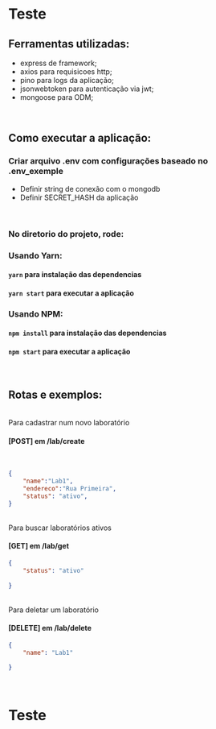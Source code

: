 # Teste

## Ferramentas utilizadas:

- express de framework;
- axios para requisicoes http;
- pino para logs da aplicação;
- jsonwebtoken para autenticação via jwt;
- mongoose para ODM;

<br />

## Como executar a aplicação:

### Criar arquivo .env com configurações baseado no .env_exemple
- Definir string de conexão com o mongodb
- Definir SECRET_HASH da aplicação


<br />

### No diretorio do projeto, rode:

### Usando Yarn:

#### `yarn` para instalação das dependencias

#### `yarn start` para executar a aplicação

### Usando NPM:

#### `npm install` para instalação das dependencias

#### `npm start` para executar a aplicação



<br />

## Rotas e exemplos:

<br />
Para cadastrar num novo laboratório

#### [POST] em /lab/create
<br />

```json
{
	"name":"Lab1",
	"endereco":"Rua Primeira",
	"status": "ativo",
}
```
<br />
Para buscar laboratórios ativos

#### [GET] em /lab/get


```json
{
	"status": "ativo"
	
}
```
<br />
Para deletar um laboratório

#### [DELETE] em /lab/delete


```json
{
	"name": "Lab1"
	
}
```
<br />



# Teste
